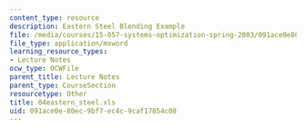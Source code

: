 ```yaml
---
content_type: resource
description: Eastern Steel Blending Example
file: /media/courses/15-057-systems-optimization-spring-2003/091ace0e80ec9bf7ec4c9caf17854c08_04eastern_steel.xls
file_type: application/msword
learning_resource_types:
- Lecture Notes
ocw_type: OCWFile
parent_title: Lecture Notes
parent_type: CourseSection
resourcetype: Other
title: 04eastern_steel.xls
uid: 091ace0e-80ec-9bf7-ec4c-9caf17854c08
---
```

